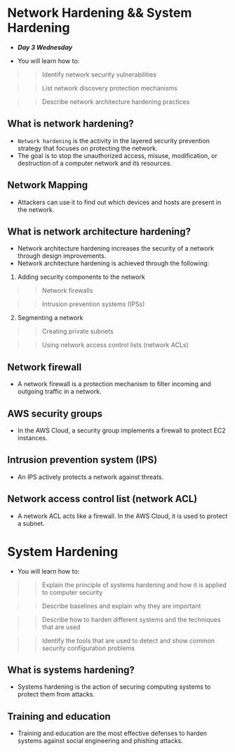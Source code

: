 #  Network Hardening && System Hardening
- ***Day 3 Wednesday***

- You will learn how to:

>> Identify network security vulnerabilities

>> List network discovery protection mechanisms

>> Describe network architecture hardening practices

## What is network hardening?
- `Network hardening` is the activity in the layered security prevention strategy that focuses on protecting the network.
- The goal is to stop the unauthorized access, misuse, modification, or destruction of a computer network and its resources.

## Network Mapping
- Attackers can use it to find out which devices and hosts are present in the network.

## What is network architecture hardening?
- Network architecture hardening increases the security of a network through design improvements.
- Network architecture hardening is achieved through the following:
1. Adding security components to the network

>> Network firewalls

>> Intrusion prevention systems (IPSs)

2. Segmenting a network

>> Creating private subnets

>> Using network access control lists (network ACLs)

## Network firewall
- A network firewall is a protection mechanism to filter incoming and outgoing traffic in a network.

## AWS security groups
- In the AWS Cloud, a security group implements a firewall to protect EC2 instances.

## Intrusion prevention system (IPS)
- An IPS actively protects a network against threats.

## Network access control list (network ACL)
- A network ACL acts like a firewall. In the AWS Cloud, it is used to protect a subnet.


# System Hardening
- You will learn how to:

>> Explain the principle of systems hardening and how it is applied to computer security

>> Describe baselines and explain why they are important

>> Describe how to harden different systems and the techniques that are used

>> Identify the tools that are used to detect and show common security configuration problems

## What is systems hardening?
- Systems hardening is the action of securing computing systems to protect them from attacks.

## Training and education
- Training and education are the most effective defenses to harden systems against social engineering and phishing attacks.
